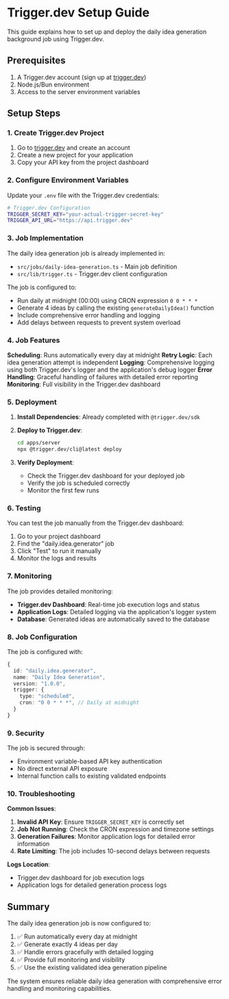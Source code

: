 # Trigger.dev Setup Guide

This guide explains how to set up and deploy the daily idea generation background job using Trigger.dev.

## Prerequisites

1. A Trigger.dev account (sign up at [trigger.dev](https://trigger.dev))
2. Node.js/Bun environment
3. Access to the server environment variables

## Setup Steps

### 1. Create Trigger.dev Project

1. Go to [trigger.dev](https://trigger.dev) and create an account
2. Create a new project for your application
3. Copy your API key from the project dashboard

### 2. Configure Environment Variables

Update your `.env` file with the Trigger.dev credentials:

```bash
# Trigger.dev Configuration
TRIGGER_SECRET_KEY="your-actual-trigger-secret-key"
TRIGGER_API_URL="https://api.trigger.dev"
```

### 3. Job Implementation

The daily idea generation job is already implemented in:
- `src/jobs/daily-idea-generation.ts` - Main job definition
- `src/lib/trigger.ts` - Trigger.dev client configuration

The job is configured to:
- Run daily at midnight (00:00) using CRON expression `0 0 * * *`
- Generate 4 ideas by calling the existing `generateDailyIdea()` function
- Include comprehensive error handling and logging
- Add delays between requests to prevent system overload

### 4. Job Features

**Scheduling**: Runs automatically every day at midnight
**Retry Logic**: Each idea generation attempt is independent
**Logging**: Comprehensive logging using both Trigger.dev's logger and the application's debug logger
**Error Handling**: Graceful handling of failures with detailed error reporting
**Monitoring**: Full visibility in the Trigger.dev dashboard

### 5. Deployment

1. **Install Dependencies**: Already completed with `@trigger.dev/sdk`

2. **Deploy to Trigger.dev**:
   ```bash
   cd apps/server
   npx @trigger.dev/cli@latest deploy
   ```

3. **Verify Deployment**:
   - Check the Trigger.dev dashboard for your deployed job
   - Verify the job is scheduled correctly
   - Monitor the first few runs

### 6. Testing

You can test the job manually from the Trigger.dev dashboard:

1. Go to your project dashboard
2. Find the "daily.idea.generator" job
3. Click "Test" to run it manually
4. Monitor the logs and results

### 7. Monitoring

The job provides detailed monitoring:

- **Trigger.dev Dashboard**: Real-time job execution logs and status
- **Application Logs**: Detailed logging via the application's logger system
- **Database**: Generated ideas are automatically saved to the database

### 8. Job Configuration

The job is configured with:

```typescript
{
  id: "daily.idea.generator",
  name: "Daily Idea Generation",
  version: "1.0.0",
  trigger: {
    type: "scheduled",
    cron: "0 0 * * *", // Daily at midnight
  }
}
```

### 9. Security

The job is secured through:
- Environment variable-based API key authentication
- No direct external API exposure
- Internal function calls to existing validated endpoints

### 10. Troubleshooting

**Common Issues**:

1. **Invalid API Key**: Ensure `TRIGGER_SECRET_KEY` is correctly set
2. **Job Not Running**: Check the CRON expression and timezone settings
3. **Generation Failures**: Monitor application logs for detailed error information
4. **Rate Limiting**: The job includes 10-second delays between requests

**Logs Location**:
- Trigger.dev dashboard for job execution logs
- Application logs for detailed generation process logs

## Summary

The daily idea generation job is now configured to:
1. ✅ Run automatically every day at midnight
2. ✅ Generate exactly 4 ideas per day
3. ✅ Handle errors gracefully with detailed logging
4. ✅ Provide full monitoring and visibility
5. ✅ Use the existing validated idea generation pipeline

The system ensures reliable daily idea generation with comprehensive error handling and monitoring capabilities.